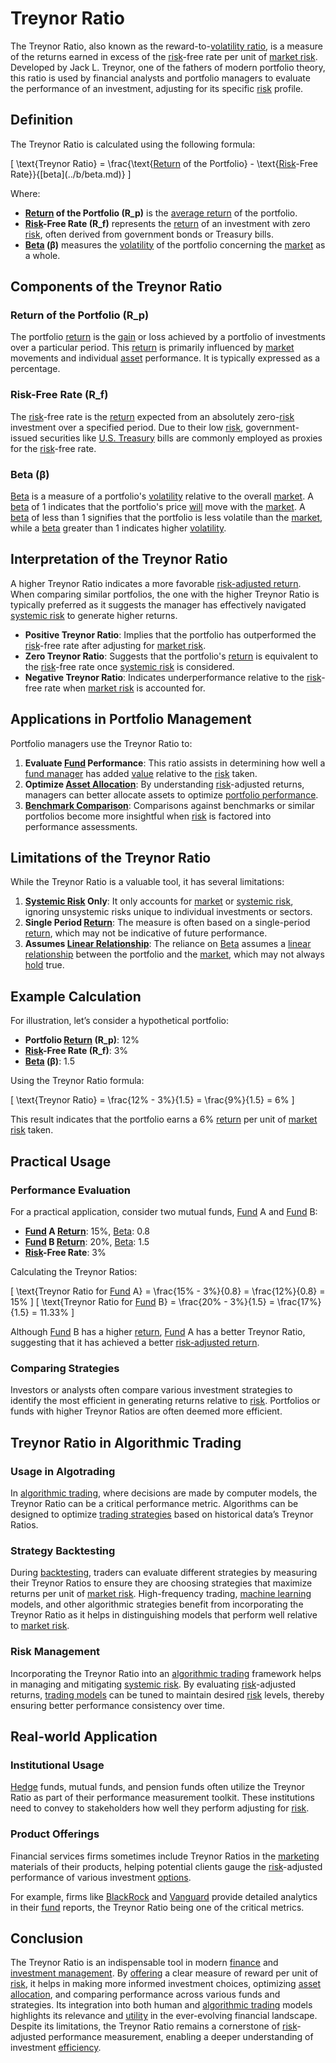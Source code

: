 # Treynor Ratio

The Treynor Ratio, also known as the reward-to-[volatility ratio](../v/volatility_ratio.md), is a measure of the returns earned in excess of the [risk](../r/risk.md)-free rate per unit of [market risk](../m/market_risk.md). Developed by Jack L. Treynor, one of the fathers of modern portfolio theory, this ratio is used by financial analysts and portfolio managers to evaluate the performance of an investment, adjusting for its specific [risk](../r/risk.md) profile.

## Definition

The Treynor Ratio is calculated using the following formula:

\[ \text{Treynor Ratio} = \frac{\text{[Return](../r/return.md) of the Portfolio} - \text{[Risk](../r/risk.md)-Free Rate}}{\[beta](../b/beta.md)} \]

Where:
- **[Return](../r/return.md) of the Portfolio (R_p)** is the [average return](../a/average_return.md) of the portfolio.
- **[Risk](../r/risk.md)-Free Rate (R_f)** represents the [return](../r/return.md) of an investment with zero [risk](../r/risk.md), often derived from government bonds or Treasury bills.
- **[Beta](../b/beta.md) (β)** measures the [volatility](../v/volatility.md) of the portfolio concerning the [market](../m/market.md) as a whole. 

## Components of the Treynor Ratio

### Return of the Portfolio (R_p)

The portfolio [return](../r/return.md) is the [gain](../g/gain.md) or loss achieved by a portfolio of investments over a particular period. This [return](../r/return.md) is primarily influenced by [market](../m/market.md) movements and individual [asset](../a/asset.md) performance. It is typically expressed as a percentage.

### Risk-Free Rate (R_f)

The [risk](../r/risk.md)-free rate is the [return](../r/return.md) expected from an absolutely zero-[risk](../r/risk.md) investment over a specified period. Due to their low [risk](../r/risk.md), government-issued securities like [U.S. Treasury](../u/u.s._treasury.md) bills are commonly employed as proxies for the [risk](../r/risk.md)-free rate.

### Beta (β)

[Beta](../b/beta.md) is a measure of a portfolio's [volatility](../v/volatility.md) relative to the overall [market](../m/market.md). A [beta](../b/beta.md) of 1 indicates that the portfolio's price [will](../w/will.md) move with the [market](../m/market.md). A [beta](../b/beta.md) of less than 1 signifies that the portfolio is less volatile than the [market](../m/market.md), while a [beta](../b/beta.md) greater than 1 indicates higher [volatility](../v/volatility.md).

## Interpretation of the Treynor Ratio

A higher Treynor Ratio indicates a more favorable [risk-adjusted return](../r/risk-adjusted_return.md). When comparing similar portfolios, the one with the higher Treynor Ratio is typically preferred as it suggests the manager has effectively navigated [systemic risk](../s/systemic_risk.md) to generate higher returns.

- **Positive Treynor Ratio**: Implies that the portfolio has outperformed the [risk](../r/risk.md)-free rate after adjusting for [market risk](../m/market_risk.md).
- **Zero Treynor Ratio**: Suggests that the portfolio's [return](../r/return.md) is equivalent to the [risk](../r/risk.md)-free rate once [systemic risk](../s/systemic_risk.md) is considered.
- **Negative Treynor Ratio**: Indicates underperformance relative to the [risk](../r/risk.md)-free rate when [market risk](../m/market_risk.md) is accounted for.

## Applications in Portfolio Management

Portfolio managers use the Treynor Ratio to:

1. **Evaluate [Fund](../f/fund.md) Performance**: This ratio assists in determining how well a [fund manager](../f/fund_manager.md) has added [value](../v/value.md) relative to the [risk](../r/risk.md) taken.
2. **Optimize [Asset Allocation](../a/asset_allocation.md)**: By understanding [risk](../r/risk.md)-adjusted returns, managers can better allocate assets to optimize [portfolio performance](../p/portfolio_performance.md).
3. **[Benchmark Comparison](../b/benchmark_comparison.md)**: Comparisons against benchmarks or similar portfolios become more insightful when [risk](../r/risk.md) is factored into performance assessments.

## Limitations of the Treynor Ratio

While the Treynor Ratio is a valuable tool, it has several limitations:

1. **[Systemic Risk](../s/systemic_risk.md) Only**: It only accounts for [market](../m/market.md) or [systemic risk](../s/systemic_risk.md), ignoring unsystemic risks unique to individual investments or sectors.
2. **Single Period [Return](../r/return.md)**: The measure is often based on a single-period [return](../r/return.md), which may not be indicative of future performance.
3. **Assumes [Linear Relationship](../l/linear_relationship.md)**: The reliance on [Beta](../b/beta.md) assumes a [linear relationship](../l/linear_relationship.md) between the portfolio and the [market](../m/market.md), which may not always [hold](../h/hold.md) true.

## Example Calculation

For illustration, let’s consider a hypothetical portfolio:

- **Portfolio [Return](../r/return.md) (R_p)**: 12%
- **[Risk](../r/risk.md)-Free Rate (R_f)**: 3%
- **[Beta](../b/beta.md) (β)**: 1.5

Using the Treynor Ratio formula:

\[ \text{Treynor Ratio} = \frac{12\% - 3\%}{1.5} = \frac{9\%}{1.5} = 6\% \]

This result indicates that the portfolio earns a 6% [return](../r/return.md) per unit of [market risk](../m/market_risk.md) taken.

## Practical Usage

### Performance Evaluation

For a practical application, consider two mutual funds, [Fund](../f/fund.md) A and [Fund](../f/fund.md) B:

- **[Fund](../f/fund.md) A [Return](../r/return.md)**: 15%, [Beta](../b/beta.md): 0.8
- **[Fund](../f/fund.md) B [Return](../r/return.md)**: 20%, [Beta](../b/beta.md): 1.5
- **[Risk](../r/risk.md)-Free Rate**: 3%

Calculating the Treynor Ratios:

\[ \text{Treynor Ratio for [Fund](../f/fund.md) A} = \frac{15\% - 3\%}{0.8} = \frac{12\%}{0.8} = 15\% \]
\[ \text{Treynor Ratio for [Fund](../f/fund.md) B} = \frac{20\% - 3\%}{1.5} = \frac{17\%}{1.5} = 11.33\% \]

Although [Fund](../f/fund.md) B has a higher [return](../r/return.md), [Fund](../f/fund.md) A has a better Treynor Ratio, suggesting that it has achieved a better [risk-adjusted return](../r/risk-adjusted_return.md).

### Comparing Strategies

Investors or analysts often compare various investment strategies to identify the most efficient in generating returns relative to [risk](../r/risk.md). Portfolios or funds with higher Treynor Ratios are often deemed more efficient.

## Treynor Ratio in Algorithmic Trading

### Usage in Algotrading

In [algorithmic trading](../a/accountability.md), where decisions are made by computer models, the Treynor Ratio can be a critical performance metric. Algorithms can be designed to optimize [trading strategies](../t/trading_strategies.md) based on historical data’s Treynor Ratios.

### Strategy Backtesting

During [backtesting](../b/backtesting.md), traders can evaluate different strategies by measuring their Treynor Ratios to ensure they are choosing strategies that maximize returns per unit of [market risk](../m/market_risk.md). High-frequency trading, [machine learning](../m/machine_learning.md) models, and other algorithmic strategies benefit from incorporating the Treynor Ratio as it helps in distinguishing models that perform well relative to [market risk](../m/market_risk.md).

### Risk Management

Incorporating the Treynor Ratio into an [algorithmic trading](../a/accountability.md) framework helps in managing and mitigating [systemic risk](../s/systemic_risk.md). By evaluating [risk](../r/risk.md)-adjusted returns, [trading models](../t/trading_models.md) can be tuned to maintain desired [risk](../r/risk.md) levels, thereby ensuring better performance consistency over time.

## Real-world Application

### Institutional Usage

[Hedge](../h/hedge.md) funds, mutual funds, and pension funds often utilize the Treynor Ratio as part of their performance measurement toolkit. These institutions need to convey to stakeholders how well they perform adjusting for [risk](../r/risk.md).

### Product Offerings

Financial services firms sometimes include Treynor Ratios in the [marketing](../m/marketing.md) materials of their products, helping potential clients gauge the [risk](../r/risk.md)-adjusted performance of various investment [options](../o/options.md).

For example, firms like [BlackRock](https://www.blackrock.com/) and [Vanguard](https://investor.vanguard.com/) provide detailed analytics in their [fund](../f/fund.md) reports, the Treynor Ratio being one of the critical metrics.

## Conclusion

The Treynor Ratio is an indispensable tool in modern [finance](../f/finance.md) and [investment management](../i/investment_management.md). By [offering](../o/offering.md) a clear measure of reward per unit of [risk](../r/risk.md), it helps in making more informed investment choices, optimizing [asset allocation](../a/asset_allocation.md), and comparing performance across various funds and strategies. Its integration into both human and [algorithmic trading](../a/accountability.md) models highlights its relevance and [utility](../u/utility.md) in the ever-evolving financial landscape. Despite its limitations, the Treynor Ratio remains a cornerstone of [risk](../r/risk.md)-adjusted performance measurement, enabling a deeper understanding of investment [efficiency](../e/efficiency.md).